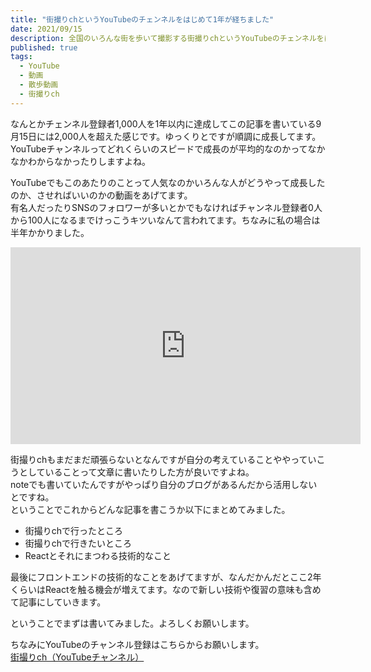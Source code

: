 ```yaml
---
title: "街撮りchというYouTubeのチェンネルをはじめて1年が経ちました"
date: 2021/09/15
description: 全国のいろんな街を歩いて撮影する街撮りchというYouTubeのチェンネルをはじめて1年が経ちました
published: true
tags:
  - YouTube
  - 動画
  - 散歩動画
  - 街撮りch
---
```


なんとかチェンネル登録者1,000人を1年以内に達成してこの記事を書いている9月15日には2,000人を超えた感じです。ゆっくりとですが順調に成長してます。YouTubeチャンネルってどれくらいのスピードで成長のが平均的なのかってなかなかわからなかったりしますよね。

YouTubeでもこのあたりのことって人気なのかいろんな人がどうやって成長したのか、させればいいのかの動画をあげてます。  
有名人だったりSNSのフォロワーが多いとかでもなければチャンネル登録者0人から100人になるまでけっこうキツいなんて言われてます。ちなみに私の場合は半年かかりました。

<div class="youtube">
<iframe width="560" height="315" src="https://www.youtube.com/embed/Gab2xoELr1g" title="YouTube video player" frameborder="0" allow="accelerometer; autoplay; clipboard-write; encrypted-media; gyroscope; picture-in-picture" allowfullscreen></iframe>
</div>

<!-- more -->

街撮りchもまだまだ頑張らないとなんですが自分の考えていることややっていこうとしていることって文章に書いたりした方が良いですよね。  
noteでも書いていたんですがやっぱり自分のブログがあるんだから活用しないとですね。  
ということでこれからどんな記事を書こうか以下にまとめてみました。

* 街撮りchで行ったところ
* 街撮りchで行きたいところ
* Reactとそれにまつわる技術的なこと

最後にフロントエンドの技術的なことをあげてますが、なんだかんだとここ2年くらいはReactを触る機会が増えてます。なので新しい技術や復習の意味も含めて記事にしていきます。

ということでまずは書いてみました。よろしくお願いします。

ちなみにYouTubeのチャンネル登録はこちらからお願いします。  
<a href="https://www.youtube.com/channel/UCUlecQ9q3yVvV4kuw8ZC1IA?sub_confirmation=1" target="_blank">街撮りch（YouTubeチャンネル）</a>


